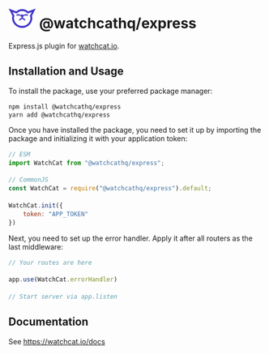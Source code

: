# ![](https://github.com/WatchCatHQ/watchcat-assets/blob/main/watchcat_logo_tiny.png?raw=true) @watchcathq/express

Express.js plugin for [watchcat.io](https://watchcat.io).

## Installation and Usage

To install the package, use your preferred package manager:

```shell
npm install @watchcathq/express
yarn add @watchcathq/express
```

Once you have installed the package, you need to set it up by importing the package
and initializing it with your application token:

```javascript
// ESM
import WatchCat from "@watchcathq/express";

// CommonJS
const WatchCat = require("@watchcathq/express").default;

WatchCat.init({
    token: "APP_TOKEN"
})
```

Next, you need to set up the error handler. Apply it after all routers as the last middleware:

```javascript
// Your routes are here

app.use(WatchCat.errorHandler)

// Start server via app.listen
```

## Documentation

See https://watchcat.io/docs
